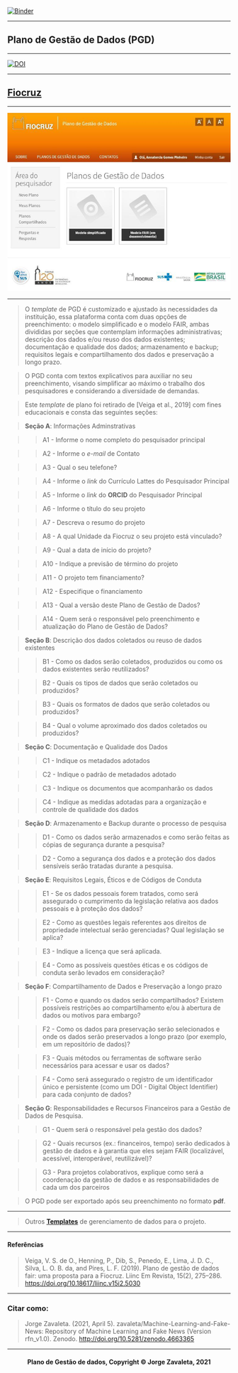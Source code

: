 [![Binder](https://mybinder.org/badge_logo.svg)](https://mybinder.org/v2/gh/zavaleta/Machine-Learning-and-Fake-News/main)



---

## Plano de Gestão de Dados (PGD)



---

[![DOI](https://zenodo.org/badge/DOI/10.5281/zenodo.4663365.svg)](https://doi.org/10.5281/zenodo.4663365)



---

## [Fiocruz]()



---

![Fiocruz](imagens/fiocruz.png)



---

> O *template* de PGD é customizado e ajustado às necessidades da instituição, essa plataforma conta com duas opções de preenchimento: o modelo simplificado e o modelo FAIR, ambas divididas por seções que contemplam informações administrativas; descrição dos dados e/ou reuso dos dados existentes; documentação e qualidade dos dados; armazenamento e backup; requisitos legais e compartilhamento dos dados e preservação a longo prazo.

> O PGD conta com textos explicativos para auxiliar no seu preenchimento, visando simplificar ao máximo o trabalho dos pesquisadores e considerando a diversidade de demandas.



> Este *template* de plano foi retirado de [Veiga et al., 2019] com fines educacionais e consta das seguintes seções:



> **Seção A**: Informações Adminstrativas

>> A1 - Informe o nome completo do pesquisador principal

>> A2 - Informe o *e-mail* de Contato

>> A3 - Qual o seu telefone?

>> A4 - Informe o *link* do Currículo Lattes do Pesquisador Principal

>> A5 - Informe o *link* do **ORCID** do Pesquisador Principal

>> A6 - Informe o título do seu projeto

>> A7 - Descreva o resumo do projeto

>> A8 - A qual Unidade da Fiocruz o seu projeto está vinculado?

>> A9 - Qual a data de início do projeto?

>> A10 - Indique a previsão de término do projeto

>> A11 - O projeto tem financiamento?

>> A12 - Especifique o financiamento

>> A13 - Qual a versão deste Plano de Gestão de Dados?

>> A14 - Quem será o responsável pelo preenchimento e atualização do Plano de Gestão de Dados?



> **Seção B**: Descrição dos dados coletados ou reuso de dados existentes

>> B1 - Como os dados serão coletados, produzidos ou como os dados existentes serão reutilizados?

>> B2 - Quais os tipos de dados que serão coletados ou produzidos?

>> B3 - Quais os formatos de dados que serão coletados ou produzidos?

>> B4 - Qual o volume aproximado dos dados coletados ou produzidos?



> **Seção C**: Documentação e Qualidade dos Dados

>> C1 - Indique os metadados adotados

>> C2 - Indique o padrão de metadados adotado

>> C3 - Indique os documentos que acompanharão os dados

>> C4 - Indique as medidas adotadas para a organização e controle de qualidade dos dados



> **Seção D**: Armazenamento e Backup durante o processo de pesquisa 

>> D1 - Como os dados serão armazenados e como serão feitas as cópias de segurança durante a pesquisa?

>> D2 - Como a segurança dos dados e a proteção dos dados sensíveis serão tratadas durante a pesquisa.



> **Seção E**: Requisitos Legais, Éticos e de Códigos de Conduta

>> E1 - Se os dados pessoais forem tratados, como será assegurado o cumprimento da legislação relativa aos dados pessoais e à proteção dos dados?

>> E2 - Como as questões legais referentes aos direitos de propriedade intelectual serão gerenciadas? Qual legislação se aplica?

>> E3 - Indique a licença que será aplicada.

>> E4 - Como as possíveis questões éticas e os códigos de conduta serão levados em consideração?



> **Seção F**: Compartilhamento de Dados e Preservação a longo prazo

>> F1 - Como e quando os dados serão compartilhados? Existem possíveis restrições ao compartilhamento e/ou à abertura de dados ou motivos para embargo?

>> F2 - Como os dados para preservação serão selecionados e onde os dados serão preservados a longo prazo (por exemplo, em um repositório de dados)?

>> F3 - Quais métodos ou ferramentas de software serão necessários para acessar e usar os dados?

>> F4 - Como será assegurado o registro de um identificador único e persistente (como um DOI - Digital Object Identifier) para cada conjunto de dados?



> **Seção G**: Responsabilidades e Recursos Financeiros para a Gestão de Dados de Pesquisa.

>> G1 - Quem será o responsável pela gestão dos dados?

>> G2 - Quais recursos (ex.: financeiros, tempo) serão dedicados à gestão de dados e à garantia que eles sejam FAIR (localizável, acessível, interoperável, reutilizável)?

>> G3 - Para projetos colaborativos, explique como será a coordenação da gestão de dados e as responsabilidades de cada um dos parceiros



> O PGD pode ser exportado após seu preenchimento no formato **pdf**.



---

> Outros **[Templates](pgd.md)** de gerenciamento de dados para o projeto.



---

#### Referências

> Veiga, V. S. de O., Henning, P., Dib, S., Penedo, E., Lima, J. D. C., Silva, L. O. B. da, and Pires, L. F. (2019). Plano de gestão de dados fair: uma proposta para a Fiocruz. Liinc Em Revista, 15(2), 275–286. https://doi.org/10.18617/liinc.v15i2.5030



---

### Citar como:



> Jorge Zavaleta. (2021, April 5). zavaleta/Machine-Learning-and-Fake-News: Repository of Machine Learning and Fake News (Version rfn_v1.0). Zenodo. http://doi.org/10.5281/zenodo.4663365



---

#### <center>Plano de Gestão de dados,  Copyright &copy;  Jorge Zavaleta, 2021</center>